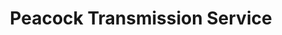 ---
title: "Peacock Transmission Service"
url: /cleburne/peacock-transmission-service/
shop: car repair
---